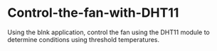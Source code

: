 # Control-the-fan-with-DHT11
Using the blnk application, control the fan using the DHT11 module to determine conditions using threshold temperatures.
